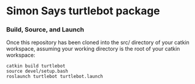 # Simon Says turtlebot package

### Build, Source, and Launch
Once this repository has been cloned into the src/ directory of your catkin workspace, assuming your working directory is the root of your catkin workspace:
```
catkin build turtlebot
source devel/setup.bash
roslaunch turtlebot turtlebot.launch
```
